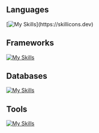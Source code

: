 <h2>Languages</h2>

[![My Skills](https://skillicons.dev/icons?i=nodejs,java,python,)](https://skillicons.dev)

<h2>Frameworks</h2>

[![My Skills](https://skillicons.dev/icons?i=express,nestjs,django,react,nextjs,flutter)](https://skillicons.dev)

<h2>Databases</h2>
  
[![My Skills](https://skillicons.dev/icons?i=mongo,postgresql,mysql,redis,firebase)](https://skillicons.dev)

<h2>Tools</h2>
 
[![My Skills](https://skillicons.dev/icons?i=vscode,postman,git,aws,docker,vercel,ubuntu,kafka,rabbitmq,github)](https://skillicons.dev)


            

